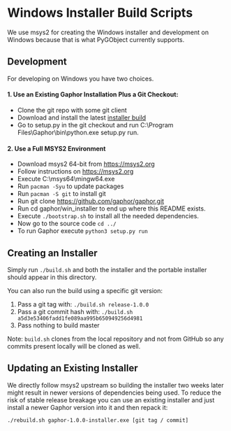 # Windows Installer Build Scripts
We use msys2 for creating the Windows installer and development on Windows
because that is what PyGObject currently supports.

## Development
For developing on Windows you have two choices.

#### 1. Use an Existing Gaphor Installation Plus a Git Checkout:
- Clone the git repo with some git client
- Download and install the latest [installer
build](https://github.com/gaphor/gaphor/releases/download/latest/gaphor-latest-installer.exe)
- Go to setup.py in the git checkout and run C:\Program
Files\Gaphor\bin\python.exe setup.py run.

#### 2. Use a Full MSYS2 Environment
- Download msys2 64-bit from https://msys2.org
- Follow instructions on https://msys2.org
- Execute C:\msys64\mingw64.exe
- Run `pacman -Syu` to update packages
- Run `pacman -S git` to install git
- Run git clone https://github.com/gaphor/gaphor.git
- Run cd gaphor/win_installer to end up where this README exists.
- Execute `./bootstrap.sh` to install all the needed dependencies.
- Now go to the source code `cd ../`
- To run Gaphor execute `python3 setup.py run`

## Creating an Installer
Simply run `./build.sh` and both the installer and the portable
installer should appear in this directory.

You can also run the build using a specific git version:
1. Pass a git tag with: `./build.sh release-1.0.0`
1. Pass a git commit hash with: `./build.sh a5d3e53406fadd1fe089aa995b650949256d4981`
1. Pass nothing to build master

Note: `build.sh` clones from the local repository and not from GitHub so any
commits present locally will be cloned as well.

## Updating an Existing Installer
We directly follow msys2 upstream so building the installer two weeks later
might result in newer versions of dependencies being used. To reduce the risk of
stable release breakage you can use an existing installer and just install a
newer Gaphor version into it and then repack it:

`./rebuild.sh gaphor-1.0.0-installer.exe [git tag / commit]`